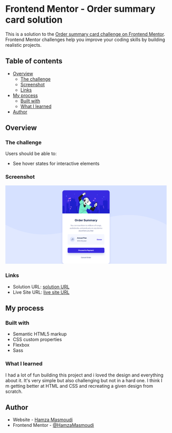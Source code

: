 # Frontend Mentor - Order summary card solution

This is a solution to the [Order summary card challenge on Frontend Mentor](https://www.frontendmentor.io/challenges/order-summary-component-QlPmajDUj). Frontend Mentor challenges help you improve your coding skills by building realistic projects.

## Table of contents

- [Overview](#overview)
  - [The challenge](#the-challenge)
  - [Screenshot](#screenshot)
  - [Links](#links)
- [My process](#my-process)
  - [Built with](#built-with)
  - [What I learned](#what-i-learned)
- [Author](#author)

## Overview

### The challenge

Users should be able to:

- See hover states for interactive elements

### Screenshot

![](/images/screenshot.png)

### Links

- Solution URL: [solution URL](https://www.frontendmentor.io/solutions/ordersummarycard--3zzq5Mewy)
- Live Site URL: [live site URL ](https://order-summary-carddev.netlify.app/)

## My process

### Built with

- Semantic HTML5 markup
- CSS custom properties
- Flexbox
- Sass

### What I learned

I had a lot of fun building this project and i loved the design and everything about it.
It's very simple but also challenging but not in a hard one.
I think I m getting better at HTML and CSS and recreating a given design from scratch.

## Author

- Website - [Hamza Masmoudi](https://hamzamasmoudi.netlify.app/)
- Frontend Mentor - [@HamzaMasmoudi](https://www.frontendmentor.io/profile/HamzaMasmoudi)
